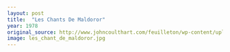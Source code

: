 ```yaml
---
layout: post
title:  "Les Chants De Maldoror"
year: 1978
original_source: http://www.johncoulthart.com/feuilleton/wp-content/uploads/2011/06/ruppert2-big.jpg
image: les_chant_de_maldoror.jpg
---
```

